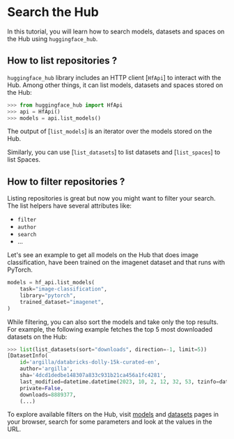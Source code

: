 <!--⚠️ Note that this file is in Markdown but contains specific syntax for our doc-builder (similar to MDX) that may not be
rendered properly in your Markdown viewer.
-->

# Search the Hub

In this tutorial, you will learn how to search models, datasets and spaces on the Hub using `huggingface_hub`.

## How to list repositories ?

`huggingface_hub` library includes an HTTP client [`HfApi`] to interact with the Hub.
Among other things, it can list models, datasets and spaces stored on the Hub:

```py
>>> from huggingface_hub import HfApi
>>> api = HfApi()
>>> models = api.list_models()
```

The output of [`list_models`] is an iterator over the models stored on the Hub.

Similarly, you can use [`list_datasets`] to list datasets and [`list_spaces`] to list Spaces.

## How to filter repositories ?

Listing repositories is great but now you might want to filter your search.
The list helpers have several attributes like:
- `filter`
- `author`
- `search`
- ...

Let's see an example to get all models on the Hub that does image classification, have been trained on the imagenet dataset and that runs with PyTorch.

```py
models = hf_api.list_models(
	task="image-classification",
	library="pytorch",
	trained_dataset="imagenet",
)
```

While filtering, you can also sort the models and take only the top results. For example,
the following example fetches the top 5 most downloaded datasets on the Hub:

```py
>>> list(list_datasets(sort="downloads", direction=-1, limit=5))
[DatasetInfo(
	id='argilla/databricks-dolly-15k-curated-en',
	author='argilla',
	sha='4dcd1dedbe148307a833c931b21ca456a1fc4281',
	last_modified=datetime.datetime(2023, 10, 2, 12, 32, 53, tzinfo=datetime.timezone.utc),
	private=False,
	downloads=8889377,
	(...)
```



To explore available filters on the Hub, visit [models](https://huggingface.co/models) and [datasets](https://huggingface.co/datasets) pages
in your browser, search for some parameters and look at the values in the URL.
